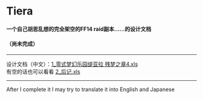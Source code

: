 # Tiera


#### 一个自己胡思乱想的完全架空的FF14 raid副本......的设计文档 <br>
#### （尚未完成）<br>

***
设计文档（中文）：[1_零式梦幻乐园缇亚拉  残梦之章4.xls](https://github.com/ZafkielR/Tiera/blob/main/1_%E9%9B%B6%E5%BC%8F%E6%A2%A6%E5%B9%BB%E4%B9%90%E5%9B%AD%E7%BC%87%E4%BA%9A%E6%8B%89%20%E6%AE%8B%E6%A2%A6%E4%B9%8B%E7%AB%A04.xlsx) <br>
有空的话也可以看看 [2_后记.xls](https://github.com/ZafkielR/Tiera/blob/main/2_%E5%90%8E%E8%AE%B0.xlsx) <br>
***

After I complete it I may try to translate it into English and Japanese<br>
<br>
